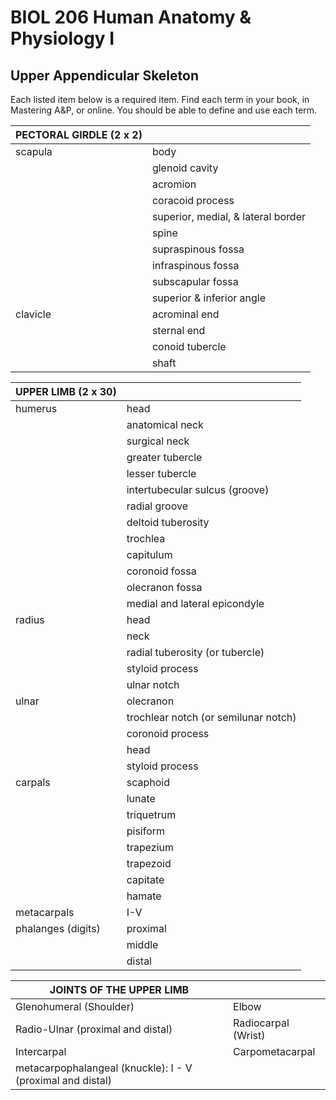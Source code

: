 <p style='text-align: center;'> <h1>BIOL 206 Human Anatomy & Physiology I </h1> </p>
<p style='text-align: center;'> <h2> Upper Appendicular Skeleton</h2> </p>

Each listed item below is a required item. Find each term in your book, in Mastering A&P, or online. You should be able to define and use each term.

| PECTORAL GIRDLE (2 x 2) |                                 |
| ------------------------------------- | ------------------------------- |
| scapula | body |
|  | glenoid cavity |
|                 | acromion |
|                 | coracoid process |
|                 | superior, medial, & lateral border |
|                 | spine |
|                 | supraspinous fossa |
|                 | infraspinous fossa |
|                 | subscapular fossa |
|                 | superior & inferior angle |
| clavicle | acrominal end |
| | sternal end |
| | conoid tubercle |
| | shaft |

| UPPER LIMB (2 x 30) |                   |
| ------------------------------------- | ------------------------------- |
| humerus | head |
|            | anatomical neck |
|            | surgical neck |
|            | greater tubercle |
|            | lesser tubercle |
|            | intertubecular sulcus (groove) |
|            | radial groove |
|            | deltoid tuberosity |
|  | trochlea                             |
|            | capitulum |
|            | coronoid fossa |
|            | olecranon fossa |
|            | medial and lateral epicondyle |
| radius | head |
|            | neck |
|            | radial tuberosity (or tubercle) |
|            | styloid process |
|            | ulnar notch |
| ulnar | olecranon |
|            | trochlear notch (or semilunar notch) |
|            | coronoid process |
|            | head |
|            | styloid process |
| carpals | scaphoid |
| | lunate |
| | triquetrum |
| | pisiform |
| | trapezium |
| | trapezoid |
| | capitate |
| | hamate |
| metacarpals | I-V |
| phalanges (digits) | proximal |
| | middle |
| | distal |

| JOINTS OF THE UPPER LIMB |               |
| ------------------------------------- | ------------------------------- |
|Glenohumeral (Shoulder)|Elbow|
|Radio-Ulnar (proximal and distal)|Radiocarpal (Wrist)|
|Intercarpal|Carpometacarpal|
|metacarpophalangeal (knuckle): I - V (proximal and distal)||

